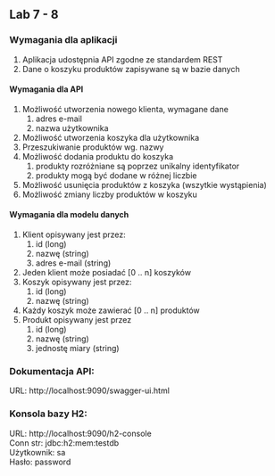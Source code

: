 ## Lab 7 - 8

### Wymagania dla aplikacji 
1. Aplikacja udostępnia API zgodne ze standardem REST
2. Dane o koszyku produktów zapisywane są w bazie danych 

#### Wymagania dla API
1. Możliwość utworzenia nowego klienta, wymagane dane
   1. adres e-mail
   2. nazwa użytkownika
2. Możliwość utworzenia koszyka dla użytkownika
3. Przeszukiwanie produktów wg. nazwy
4. Możliwość dodania produktu do koszyka 
   1. produkty rozróżniane są poprzez unikalny identyfikator 
   2. produkty mogą być dodane w różnej liczbie 
5. Możliwość usunięcia produktów z koszyka (wszytkie wystąpienia)
6. Możliwość zmiany liczby produktów w koszyku

#### Wymagania dla modelu danych 
1. Klient opisywany jest przez:
   1. id (long)
   2. nazwę (string)
   3. adres e-mail (string)
2. Jeden klient może posiadać [0 .. n] koszyków
3. Koszyk opisywany jest przez:
   1. id (long)
   2. nazwę (string)
4. Każdy koszyk może zawierać [0 .. n] produktów 
5. Produkt opisywany jest przez
   1. id (long) 
   2. nazwę (string)
   3. jednostę miary (string) 


### Dokumentacja API:
URL: http://localhost:9090/swagger-ui.html

### Konsola bazy H2:
URL: http://localhost:9090/h2-console <br>
Conn str: jdbc:h2:mem:testdb <br>
Użytkownik: sa <br>
Hasło: password